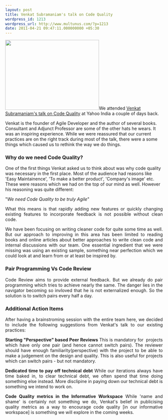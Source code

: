```yaml
---
layout: post
title: Venkat Subramaniam's talk on Code Quality
wordpress_id: 1213
wordpress_url: http://www.multunus.com/?p=1213
date: 2011-04-21 09:47:11.000000000 +05:30
---
```

<a rel="attachment wp-att-1217" href="http://www.multunus.com/2011/04/venkat-subramaniam-code-quality/venkat_at_yahoo/"><img class="alignright size-medium wp-image-1217" title="Venkat_at_yahoo" src="http://www.multunus.com/wp-blog/wp-content/uploads/2011/04/Venkat_at_yahoo-300x224.jpg" alt="" width="300" height="224" /></a>We attended <a href="http://http://www.agiledeveloper.com/presentations/caring_about_code_quality.pdf">Venkat Subramaniam's talk on Code Quality</a> at Yahoo India a couple of days back.

Venkat is the founder of Agile Developer and the author of several books. Consultant and Adjunct Professor are some of the other hats he wears. It was an inspiring experience. While we were reassured that our current practices are on the right track during most of the talk, there were a some things which caused us to rethink the way we do things.
<h3><strong>Why do we need Code Quality?</strong></h3>
One of the first things Venkat asked us to think about was why code quality was necessary in the first place. Most of the audience had reasons like 'Easy Maintainence', 'To make a better product', 'Company's image' etc. These were reasons which we had on the top of our mind as well. However his reasoning was quite different:
<p style="text-align: left;">"<em>We need Code Quality to be truly Agile</em>"</p>
<p style="text-align: justify;">What this means is that rapidly adding new features or quickly changing existing features to incorporate feedback is not possible without clean code.</p>
<p style="text-align: justify;">We have been focusing on writing cleaner code for quite some time as well. But our approach to improving in this area has been limited to reading books and online articles about better approaches to write clean code and internal discussions with our team. One essential ingredient that we were missing was using an existing sample, something near perfection which we could look at and learn from or at least be inspired by.</p>

<h3><strong>Pair Programming Vs Code Review</strong></h3>
<p style="text-align: justify;">Code Review aims to provide external feedback. But we already do pair programming which tries to achieve nearly the same. The danger lies in the navigator becoming so invloved that he is not externalized enough. So the solution is to switch pairs every half a day.</p>

<h3 style="text-align: justify;">Additional Action Items</h3>
<p style="text-align: justify;">After having a brainstroming session with the entire team here, we decided to include the following suggestions from Venkat's talk to our existing practices:</p>
<p style="text-align: justify;"><strong>Starting "Perspective" based Peer Reviews</strong>
This is mandatory for  projects which have only one pair (and hence cannot switch pairs). The reviewer should have enough familiarity(perspective) with the project to be able to make a judgement on the design and quality. This is also useful for projects which can switch pairs - but not mandatory.</p>
<p style="text-align: justify;"><strong>Dedicated time to pay off technical debt</strong>
While our iterations always have time baked in, to clear technical debt, we often spend that time doing something else instead. More disclipine in paying down our technical debt is something we intend to work on.</p>
<p style="text-align: justify;"><strong>Code Quality metrics in the Informative Workspace</strong>
While 'name and shame' is certainly not something we do, Venkat's belief in publicising quality metrics as a way to encourage code quality [in our informative workspace] is something we will explore in the coming weeks.</p>
<p style="text-align: justify;"></p>
